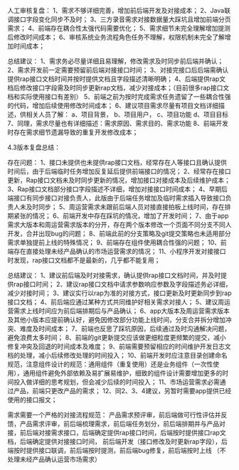 人工审核复盘：
1、需求不够详细完善，增加前后端开发及对接成本；
2、Java联调接口字段变化同步不及时；
3、三方录音需求对接数据量大踩坑且增加前端分页需求；
4、前端存在耦合性太强代码需要优化；
5、需求细节未完全理解增加提测后修改时间成本；
6、审核系统业务流程角色任务不理解，权限机制未完全了解增加时间成本；

总结建议：
1、需求务必尽量详细且易理解，修改需求及时同步前后端并确认；
2、需求开发前一定需要预留前后端对接接口时间；
3、对接完接口后后端需确认提供rap接口文档时间并按时提供文档且字段描述清晰明确；
4、后端提供rap文档后修改接口字段需及时同步更新rap文档，减少对接成本；（目前很多rap接口文档和实际使用接口有差别）
5、前端之前为按时完成需求任务遗留了一些耦合性强的代码，增加后续使用修改时间成本；
6、建议项目需求尽量有项目文档详细描述，供相关人员了解：
	a、项目背景，
	b、项目用户，
        c、项目功能
        d、项目目标
7、同理，需求尽量也有详细描述：需求原因、需求目的、需求功能
8、前端开发时存在需求细节遗漏导致的重复开发修改成本；

4.3版本复盘总结：

存在问题：
1、接口未提供也未提供rap接口文档，经常存在人等接口且确认提供时间后，由于后端临时任务增加反复延后提供前端接口的情况；
2、经常存在接口更新，Rap接口文档未及时同步更新的情况，增加接口对接成本及后续维护成本；
3、Rap接口文档部分接口字段描述不详细，增加对接接口时间成本；
4、早期后端接口有同步接口对接负责人，此版由于后端任务增加及临时需求插入导致接口负责人未及时同步；
5、周运营需求未跟前后端人员对接直接拍板上线时间，存在排期紧张的情况；
6、前端开发中存在踩坑的情况，增加了开发时间；
7、由于app需求大版本和周运营需求版本的分开，存在两个版本修改一个页面不同分支不同人开发，合并出现bug的问题；
8、前端此前的分支策略及git提交策略也未适用部分需求单独提前上线的特殊情况；
9、前端存在组件使用耦合性强的问题；
10、前端存在直接处理未经产品确认的市场运营需求的情况；
11、小程序开发对接接口时发现，rap接口文档都不是最新的，几乎都不能复用；

总结建议：
1、建议前后端及时对接需求，确认提供rap接口文档时间，并及时提供rap接口时间；
2、建议rap接口文档中请求参数响应参数及字段描述务必详细，减少对接时间；
3、建议实行以rap为准的对接方式，接口更新及时更新同步到rap接口文档；
4、前后端应通过某种方式共同维护好相关需求对接人；
5、建议周运营需求上线时间应为前后端排期后与产品确认；
6、app大版本及周运营需求版本及其他小版本应提前确认好，避免因修改部分功能上线时间，分支合并拆分增加冲突、难度及时间成本；
7、前端也反思了踩坑原因，后续通过及时沟通解决问题，避免浪费太多时间；
8、前端的git更新提交应该做更细粒度更频繁的提交，减小修复冲突及回退的时间成本及难度；
9、前端需要预留相应的时间维护开发日志文档的处理，减小后续修改处理的时间投入；
10、前端开发时应注意目录创建命名规范，注意组件设计的规范：通用组件（重复使用）还是业务组件（一次性使用），通用组件避免外部依赖及易扩展易维护，细致的组件设计需要增加更多的时间投入做详细的思考规划，但会减少后续的时间投入；
11、市场运营需求必需通过产品，前端只更改产品的需求；
12、同2、3、4建议，另暂时需要app提供已经使用的接口报文；

需求需要一个严格的对接流程规范：
产品需求预评审，前后端做可行性评估并反馈，产品需求评审，前后端梳理需求，前后端任务划分，前后端排期并与产品对接，前后端对接需求接口，后端确定提供rap接口时间，后端按时提供接口rap文档，后端确定提供对接接口时间，
前后端开发（接口修改及时更新rap字段），后端按时提供接口联调，前后端按时提测，前后端bug修复，前后端按时上线 （不处理未经产品确认运营市场需求）